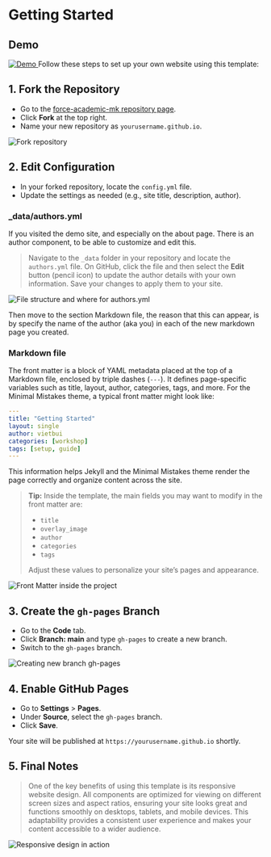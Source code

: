 # Getting Started

## Demo
<a href="https://vietmbui.com/force-academic-mk/" target="_blank">
<img src="{{ site.baseurl }}/template.png" alt="Demo">
</a>
Follow these steps to set up your own website using this template:

## 1. Fork the Repository

- Go to the [force-academic-mk repository page](https://github.com/vietbuiminh/force-academic-mk).
- Click **Fork** at the top right.
- Name your new repository as `yourusername.github.io`.

![Fork repository](fork.gif "segment")

## 2. Edit Configuration

- In your forked repository, locate the `config.yml` file.
- Update the settings as needed (e.g., site title, description, author).

### _data/authors.yml

If you visited the demo site, and especially on the about page. There is an author component, to be able to customize and edit this.

> Navigate to the `_data` folder in your repository and locate the `authors.yml` file. On GitHub, click the file and then select the **Edit** button (pencil icon) to update the author details with your own information. Save your changes to apply them to your site.

![File structure and where for authors.yml](authors.png)

Then move to the section Markdown file, the reason that this can appear, is by specify the name of the author (aka you) in each of the new markdown page you created. 


### Markdown file

The front matter is a block of YAML metadata placed at the top of a Markdown file, enclosed by triple dashes (`---`). It defines page-specific variables such as title, layout, author, categories, tags, and more. For the Minimal Mistakes theme, a typical front matter might look like:

```yaml
---
title: "Getting Started"
layout: single
author: vietbui
categories: [workshop]
tags: [setup, guide]
---
```

This information helps Jekyll and the Minimal Mistakes theme render the page correctly and organize content across the site.

> **Tip:** Inside the template, the main fields you may want to modify in the front matter are:
> - `title`
> - `overlay_image`
> - `author`
> - `categories`
> - `tags`
> 
> Adjust these values to personalize your site’s pages and appearance.

![Front Matter inside the project](frontmatter.png)

## 3. Create the `gh-pages` Branch

- Go to the **Code** tab.
- Click **Branch: main** and type `gh-pages` to create a new branch.
- Switch to the `gh-pages` branch.

![Creating new branch gh-pages](gh-pages.gif "segment")

## 4. Enable GitHub Pages

- Go to **Settings** > **Pages**.
- Under **Source**, select the `gh-pages` branch.
- Click **Save**.



Your site will be published at `https://yourusername.github.io` shortly.

## 5. Final Notes
> One of the key benefits of using this template is its responsive website design. All components are optimized for viewing on different screen sizes and aspect ratios, ensuring your site looks great and functions smoothly on desktops, tablets, and mobile devices. This adaptability provides a consistent user experience and makes your content accessible to a wider audience.

![Responsive design in action](responsive.gif "segment")